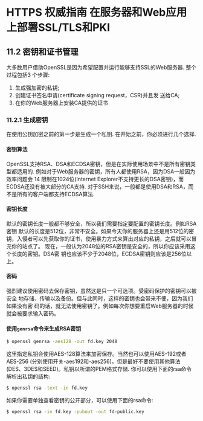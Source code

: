 # HTTPS 权威指南 在服务器和Web应用上部署SSL/TLS和PKI

## 11.2 密钥和证书管理

大多数用户借助OpenSSL是因为希望配置并运行能够支持SSL的Web服务器. 整个过程包括3 个步骤:
1. 生成强加密的私钥;
2. 创建证书签名申请(certificate signing request，CSR)并且发 送给CA;
3. 在你的Web服务器上安装CA提供的证书

### 11.2.1 生成密钥

在使用公钥加密之前的第一步是生成一个私钥. 在开始之前，你必须进行几个选择. 

#### 密钥算法
OpenSSL支持RSA、DSA和ECDSA密钥，但是在实际使用场景中不是所有密钥类型都适用的. 例如对于Web服务器的密钥，所有人都使用RSA，因为DSA一般因为效率问题会 14 限制在1024位(Internet Explorer不支持更长的DSA密钥)，而ECDSA还没有被大部分的CA支持. 对于SSH来说，一般都是使用DSA和RSA，而不是所有的客户端都支持ECDSA算法. 

#### 密钥长度
默认的密钥长度一般都不够安全，所以我们需要指定要配置的密钥长度。例如RSA密钥 默认的长度是512位，非常不安全。如果今天你的服务器上还是用512位的密钥，入侵者可以先获取你的证书，使用暴力方式来算出对应的私钥，之后就可以冒充你的站点了。 现在，一般认为2048位的RSA密钥是安全的，所以你应该采用这个长度的密钥。DSA密 钥也应该不少于2048位，ECDSA密钥则应该是256位以上。

#### 密码
强烈建议使用密码去保存密钥，虽然这是只一个可选项。受密码保护的密钥可以被安全 地存储、传输以及备份。但与此同时，这样的密钥也会带来不便，因为我们如果没有密 码的话，就无法使用密钥了。例如每次你想要重启Web服务器的时候就会被要求输入密码。

#### 使用`genrsa`命令来生成RSA密钥

```bash
$ openssl genrsa -aes128 -out fd.key 2048
```
这里指定私钥会使用AES-128算法来加密保存。当然也可以使用AES-192或者AES-256 (分别使用开关-aes192和-aes256)，但是最好不要使用其他算法(DES、3DES和SEED)。私钥以所谓的PEM格式存储. 你可以使用下面的rsa命令解析出私钥的结构: 
```bash
$ openssl rsa -text -in fd.key
```
如果你需要单独查看密钥的公开部分，可以使用下面的rsa命令: 
```bash
$ openssl rsa -in fd.key -pubout -out fd-public.key
```

